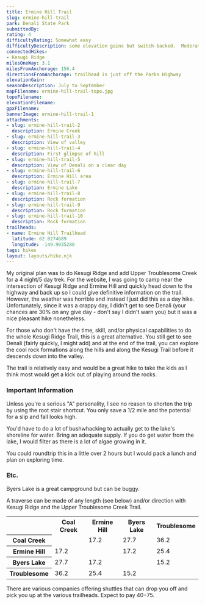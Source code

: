 ```yaml
---
title: Ermine Hill Trail
slug: ermine-hill-trail
park: Denali State Park
submittedBy: 
rating: 4
difficultyRating: Somewhat easy
difficultyDescription: some elevation gains but switch-backed.  Moderate if root stair is used.
connectedHikes:
- Kesugi Ridge
milesOneWay: 3.1
milesFromAnchorage: 156.4
directionsFromAnchorage: trailhead is just off the Parks Highway
elevationGain: 
seasonDescription: July to September
mapFilename: ermine-hill-trail-topo.jpg
topoFilename: 
elevationFilename: 
gpxFilename: 
bannerImage: ermine-hill-trail-1
attachments:
- slug: ermine-hill-trail-2
  description: Ermine Creek
- slug: ermine-hill-trail-3
  description: View of valley
- slug: ermine-hill-trail-4
  description: First glimpse of hill
- slug: ermine-hill-trail-5
  description: View of Denali on a clear day
- slug: ermine-hill-trail-6
  description: Ermine Hill area
- slug: ermine-hill-trail-7
  description: Ermine Lake
- slug: ermine-hill-trail-8
  description: Rock formation
- slug: ermine-hill-trail-9
  description: Rock formation
- slug: ermine-hill-trail-10
  description: Rock formation
trailheads:
- name: Ermine Hill Trailhead
  latitude: 62.8274689
  longitude: -149.9035288
tags: hikes
layout: layouts/hike.njk
---
```

My original plan was to do Kesugi Ridge and add Upper Troublesome Creek for a 4 night/5 day trek. For the website, I was going to camp near the intersection of Kesugi Ridge and Ermine Hill and quickly head down to the highway and back up so I could give definitive information on the trail. However, the weather was horrible and instead I just did this as a day hike. Unfortunately, since it was a crappy day, I didn't get to see Denali (your chances are 30% on any give day - don't say I didn't warn you) but it was a nice pleasant hike nonetheless.

For those who don't have the time, skill, and/or physical capabilities to do the whole Kesugi Ridge Trail, this is a great alternative. You still get to see Denali (fairly quickly, I might add) and at the end of the trail, you can explore the cool rock formations along the hills and along the Kesugi Trail before it descends down into the valley.

The trail is relatively easy and would be a great hike to take the kids as I think most would get a kick out of playing around the rocks.

### Important Information

Unless you're a serious "A" personality, I see no reason to shorten the trip by using the root stair shortcut. You only save a 1/2 mile and the potential for a slip and fall looks high.

You'd have to do a lot of bushwhacking to actually get to the lake's shoreline for water. Bring an adequate supply. If you do get water from the lake, I would filter as there is a lot of algae growing in it.

You could roundtrip this in a little over 2 hours but I would pack a lunch and plan on exploring time.

### Etc.

Byers Lake is a great campground but can be buggy.

A traverse can be made of any length (see below) and/or direction with Kesugi Ridge and the Upper Troublesome Creek Trail.

<table class="table table-striped">
<tbody>
<tr>
<th></th>
<th>Coal Creek</th>
<th>Ermine Hill</th>
<th>Byers Lake</th>
<th>Troublesome</th>
</tr>
<tr>
<th>Coal Creek</th>
<td></td>
<td>17.2</td>
<td>27.7</td>
<td>36.2</td>
</tr>
<tr>
<th>Ermine Hill</th>
<td>17.2</td>
<td></td>
<td>17.2</td>
<td>25.4</td>
</tr>
<tr>
<th>Byers Lake</th>
<td>27.7</td>
<td>17.2</td>
<td></td>
<td>15.2</td>
</tr>
<tr>
<th>Troublesome</th>
<td>36.2</td>
<td>25.4</td>
<td>15.2</td>
<td></td>
</tr>
</tbody>
</table>

There are various companies offering shuttles that can drop you off and pick you up at the various trailheads. Expect to pay $40-$75.
